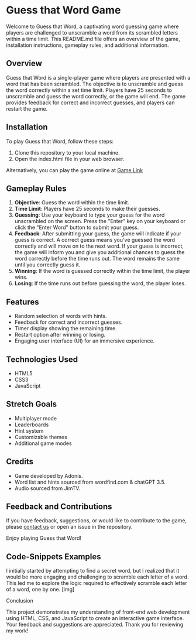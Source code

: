# Guess that Word Game

Welcome to Guess that Word, a captivating word guessing game where players are challenged to unscramble a word from its scrambled letters within a time limit. This README.md file offers an overview of the game, installation instructions, gameplay rules, and additional information.

## Overview

Guess that Word is a single-player game where players are presented with a word that has been scrambled. The objective is to unscramble and guess the word correctly within a set time limit. Players have 25 seconds to unscramble and guess the word correctly, or the game will end. The game provides feedback for correct and incorrect guesses, and players can restart the game.

## Installation

To play Guess that Word, follow these steps:
1. Clone this repository to your local machine.
2. Open the index.html file in your web browser.

Alternatively, you can play the game online at [Game Link](https://taupe-travesseiro-364358.netlify.app)

## Gameplay Rules

1. **Objective**: Guess the word within the time limit.
2. **Time Limit**: Players have 25 seconds to make their guesses.
3. **Guessing**: Use your keyboard to type your guess for the word unscrambled on the screen. Press the "Enter" key on your keyboard or click the "Enter Word" button to submit your guess.
4. **Feedback**: After submitting your guess, the game will indicate if your guess is correct. A correct guess means you've guessed the word correctly and will move on to the next word. If your guess is incorrect, the game will inform you and give you additional chances to guess the word correctly before the time runs out. The word remains the same until you correctly guess it.
5. **Winning**: If the word is guessed correctly within the time limit, the player wins.
6. **Losing**: If the time runs out before guessing the word, the player loses.

## Features

- Random selection of words with hints.
- Feedback for correct and incorrect guesses.
- Timer display showing the remaining time.
- Restart option after winning or losing.
- Engaging user interface (UI) for an immersive experience.

## Technologies Used

- HTML5
- CSS3
- JavaScript

## Stretch Goals

- Multiplayer mode
- Leaderboards
- Hint system
- Customizable themes
- Additional game modes

## Credits

- Game developed by Adonis.
- Word list and hints sourced from wordfind.com & chatGPT 3.5.
- Audio sourced from JimTV.

## Feedback and Contributions

If you have feedback, suggestions, or would like to contribute to the game, please [contact us](**@email.com) or open an issue in the repository.

Enjoy playing Guess that Word!

## Code-Snippets Examples

I initially started by attempting to find a secret word, but I realized that it would be more engaging and challenging to scramble each letter of a word. This led me to explore the logic required to effectively scramble each letter of a word, one by one.
[img]


Conclusion

This project demonstrates my understanding of front-end web development using HTML, CSS, and JavaScript to create an interactive game interface. Your feedback and suggestions are appreciated. Thank you for reviewing my work!
